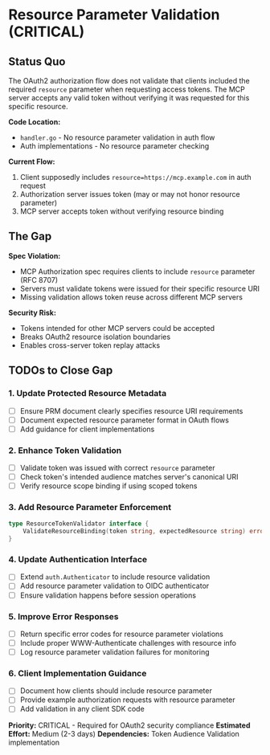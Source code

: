 # Resource Parameter Validation (CRITICAL)

## Status Quo

The OAuth2 authorization flow does not validate that clients included the required `resource` parameter when requesting access tokens. The MCP server accepts any valid token without verifying it was requested for this specific resource.

**Code Location:**

- `handler.go` - No resource parameter validation in auth flow
- Auth implementations - No resource parameter checking

**Current Flow:**

1. Client supposedly includes `resource=https://mcp.example.com` in auth request
2. Authorization server issues token (may or may not honor resource parameter)
3. MCP server accepts token without verifying resource binding

## The Gap

**Spec Violation:**

- MCP Authorization spec requires clients to include `resource` parameter (RFC 8707)
- Servers must validate tokens were issued for their specific resource URI
- Missing validation allows token reuse across different MCP servers

**Security Risk:**

- Tokens intended for other MCP servers could be accepted
- Breaks OAuth2 resource isolation boundaries
- Enables cross-server token replay attacks

## TODOs to Close Gap

### 1. Update Protected Resource Metadata

- [ ] Ensure PRM document clearly specifies resource URI requirements
- [ ] Document expected resource parameter format in OAuth flows
- [ ] Add guidance for client implementations

### 2. Enhance Token Validation

- [ ] Validate token was issued with correct `resource` parameter
- [ ] Check token's intended audience matches server's canonical URI
- [ ] Verify resource scope binding if using scoped tokens

### 3. Add Resource Parameter Enforcement

```go
type ResourceTokenValidator interface {
    ValidateResourceBinding(token string, expectedResource string) error
}
```

### 4. Update Authentication Interface

- [ ] Extend `auth.Authenticator` to include resource validation
- [ ] Add resource parameter validation to OIDC authenticator
- [ ] Ensure validation happens before session operations

### 5. Improve Error Responses

- [ ] Return specific error codes for resource parameter violations
- [ ] Include proper WWW-Authenticate challenges with resource info
- [ ] Log resource parameter validation failures for monitoring

### 6. Client Implementation Guidance

- [ ] Document how clients should include resource parameter
- [ ] Provide example authorization requests with resource parameter
- [ ] Add validation in any client SDK code

**Priority:** CRITICAL - Required for OAuth2 security compliance
**Estimated Effort:** Medium (2-3 days)
**Dependencies:** Token Audience Validation implementation
